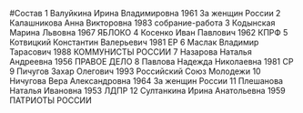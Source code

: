 #Состав
1 Валуйкина Ирина Владимировна 1961 За женщин России
2 Калашникова Анна Викторовна 1983 собрание-работа
3 Кодынская Марина Львовна 1967 ЯБЛОКО
4 Косенко Иван Павлович 1962 КПРФ
5 Котвицкий Константин Валерьевич 1981 ЕР
6 Маслак Владимир Тарасович 1988 КОММУНИСТЫ РОССИИ
7 Назарова Наталья Андреевна 1956 ПРАВОЕ ДЕЛО
8 Павлова Надежда Николаевна 1981 СР
9 Пичугов Захар Олегович 1993 Российский Союз Молодежи
10 Ничугова Вера Александровна 1964 За женщин России
11 Плешанова Наталья Ивановна 1953 ЛДПР
12 Султанкина Ирина Анатольевна 1959 ПАТРИОТЫ РОССИИ
